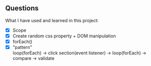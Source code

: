 ## Questions 

What I have used and learned in this project: 

- [x] Scope
- [x] Create random css property + DOM manipulation
- [x] forEach()
- [x] "pattern" <br> loop(forEach) -> click section(event listener) -> loop(forEach) -> compare -> validate 